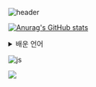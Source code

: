 ![header](https://capsule-render.vercel.app/api?type=waving&color=BDBDC8&height=200&text=Jayoung%20Park&fontAlign=50&fontAlignY=20&fontSize=40&desc=/*Game%20Developer*/&descAlignY=45&descAlign=50&theme=radical=FFFFF)

[![Anurag's GitHub stats](https://github-readme-stats.vercel.app/api?username=parkjay0709&hide=contribs,prs&show,icons=true&theme=graywhite)](https://github.com/anuraghazra/github-readme-stats)

<details>
<summary>
  배운 언어
</summary>
   https://img.shields.io/badge/C%23-239120?style=for-the-badge&logo=c-sharp&logoColor=white
</details>

![js](https://img.shields.io/badge/C%23-239120?style=for-the-badge&logo=c-sharp&logoColor=white)

<img src="https://capsule-render.vercel.app/api?type=waving&color=BDBDC8&height=150&section=footer" />
